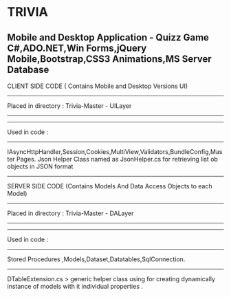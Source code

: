 # TRIVIA
Mobile and Desktop Application - Quizz Game 
C#,ADO.NET,Win Forms,jQuery Mobile,Bootstrap,CSS3 Animations,MS Server Database 
------------------------

CLIENT SIDE CODE  ( Contains Mobile and Desktop Versions UI) 
________________________________
Placed in directory  : Trivia-Master - UILayer 
________________________________
--------------
Used in code :
_________________
IAsyncHttpHandler,Session,Cookies,MultiView,Validators,BundleConfig,Master Pages.
Json Helper Class named as JsonHelper.cs for retrieving list ob objects in JSON format
________________________________


SERVER SIDE CODE (Contains Models And Data Access Objects to each Model)  
_______________________________
Placed in directory  : Trivia-Master - DALayer
________________________________
--------------
Used in code :
_________________
Stored Procedures ,Models,Dataset,Datatables,SqlConnection.
______________________________
DTableExtension.cs > generic helper class using for creating dynamically instance of models with it individual properties .







